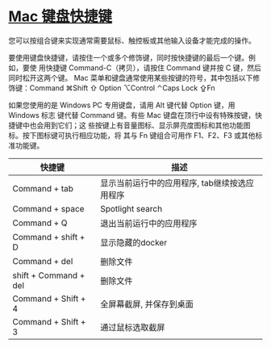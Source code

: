 # [Mac 键盘快捷键](https://support.apple.com/zh-cn/HT201236)

您可以按组合键来实现通常需要鼠标、触控板或其他输入设备才能完成的操作。

要使用键盘快捷键，请按住一个或多个修饰键，同时按快捷键的最后一个键。例如，要使
用快捷键 Command-C（拷贝），请按住 Command 键并按 C 键，然后同时松开这两个键。
Mac 菜单和键盘通常使用某些按键的符号，其中包括以下修饰键：Command ⌘Shift ⇧
Option ⌥Control ⌃Caps Lock ⇪Fn

如果您使用的是 Windows PC 专用键盘，请用 Alt 键代替 Option 键，用 Windows 标志
键代替 Command 键。有些 Mac 键盘在顶行中设有特殊按键，快捷键中也会用到它们；这
些按键上有音量图标、显示屏亮度图标和其他功能图标。按下图标键可执行相应功能，将
其与 Fn 键组合可用作 F1、F2、F3 或其他标准功能键。


| 快捷键  |  描述 |
| ---     |  ---  |
| Command + tab | 显示当前运行中的应用程序, tab继续按选应用程序 |
| Command + space | Spotlight search |
| Command + Q | 退出当前运行中的应用程序 |
| Command + shift + D | 显示隐藏的docker |
| Command + del  | 删除文件 |
| shift + Command + del  | 删除文件 |
| Command + Shift + 4  | 全屏幕截屏, 并保存到桌面 |
| Command + Shift + 3  | 通过鼠标选取截屏 |



